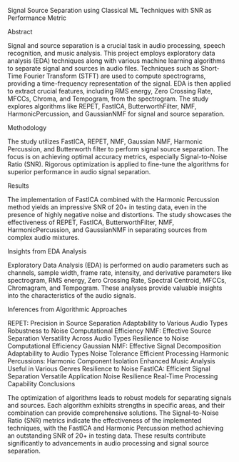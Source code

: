 Signal Source Separation using Classical ML Techniques with SNR as Performance Metric

Abstract

Signal and source separation is a crucial task in audio processing, speech recognition, and music analysis. This project employs exploratory data analysis (EDA) techniques along with various machine learning algorithms to separate signal and sources in audio files. Techniques such as Short-Time Fourier Transform (STFT) are used to compute spectrograms, providing a time-frequency representation of the signal. EDA is then applied to extract crucial features, including RMS energy, Zero Crossing Rate, MFCCs, Chroma, and Tempogram, from the spectrogram. The study explores algorithms like REPET, FastICA, ButterworthFilter, NMF, HarmonicPercussion, and GaussianNMF for signal and source separation.

Methodology

The study utilizes FastICA, REPET, NMF, Gaussian NMF, Harmonic Percussion, and Butterworth filter to perform signal source separation. The focus is on achieving optimal accuracy metrics, especially Signal-to-Noise Ratio (SNR). Rigorous optimization is applied to fine-tune the algorithms for superior performance in audio signal separation.

Results

The implementation of FastICA combined with the Harmonic Percussion method yields an impressive SNR of 20+ in testing data, even in the presence of highly negative noise and distortions. The study showcases the effectiveness of REPET, FastICA, ButterworthFilter, NMF, HarmonicPercussion, and GaussianNMF in separating sources from complex audio mixtures.

Insights from EDA Analysis

Exploratory Data Analysis (EDA) is performed on audio parameters such as channels, sample width, frame rate, intensity, and derivative parameters like spectrogram, RMS energy, Zero Crossing Rate, Spectral Centroid, MFCCs, Chromagram, and Tempogram. These analyses provide valuable insights into the characteristics of the audio signals.

Inferences from Algorithmic Approaches

REPET:
Precision in Source Separation
Adaptability to Various Audio Types
Robustness to Noise
Computational Efficiency
NMF:
Effective Source Separation
Versatility Across Audio Types
Resilience to Noise
Computational Efficiency
Gaussian NMF:
Effective Signal Decomposition
Adaptability to Audio Types
Noise Tolerance
Efficient Processing
Harmonic Percussions:
Harmonic Component Isolation
Enhanced Music Analysis
Useful in Various Genres
Resilience to Noise
FastICA:
Efficient Signal Separation
Versatile Application
Noise Resilience
Real-Time Processing Capability
Conclusions

The optimization of algorithms leads to robust models for separating signals and sources. Each algorithm exhibits strengths in specific areas, and their combination can provide comprehensive solutions. The Signal-to-Noise Ratio (SNR) metrics indicate the effectiveness of the implemented techniques, with the FastICA and Harmonic Percussion method achieving an outstanding SNR of 20+ in testing data. These results contribute significantly to advancements in audio processing and signal source separation.
